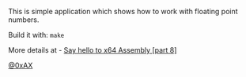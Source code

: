 This is simple application which shows how to work with floating point numbers.

Build it with: `make`

More details at - [Say hello to x64 Assembly [part 8]](https://0xax.github.io/asm_8/)

[@0xAX](https://x.com/0xAX)
